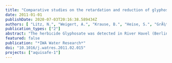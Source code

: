 ```yaml
---
title: "Comparative studies on the retardation and reduction of glyphosate during subsurface passage"
date: 2011-01-01
publishDate: 2020-07-03T20:16:38.589434Z
authors: [ "Litz, N.", "Weigert, A.", "Krause, B.", "Heise, S.", "GrÃ¼tzmacher, G." ]
publication_types: ["2"]
abstract: "The herbicide Glyphosate was detected in River Havel (Berlin, Germany) in concentrations between 0.1 and 2 µg/L (single maximum outlier: 5 µg/L). As the river indirectly acts as drinking water source for the city's 3.4 Mio inhabitants potential risks for drinking water production needed to be assessed. For this reason laboratory (sorption and degradation studies) and technical scale investigations (bank filtration and slow sand filter experiments) were carried out. Batch adsorption experiments with Glyphosate yielded a low KF of 1.89 (1/n = 0.48) for concentrations between 0.1 and 100 mg/L. Degradation experiments at 8 °C with oxygen limitation resulted in a decrease of Glyphosate concentrations in the liquid phase probably due to slow adsorption (half life: 30 days).During technical scale slow sand filter (SSF) experiments Glyphosate attenuation was 70-80% for constant inlet concentrations of 0.7, 3.5 and 11.6 µg/L, respectively. Relevant retardation of Glyphosate breakthrough was observed despite the low adsorption potential of the sandy filter substrate and the relatively high flow velocity. The VisualCXTFit model was applied with data from typical Berlin bank filtration sites to extrapolate the results to a realistic field setting and yielded sufficient attenuation within a few days of travel time. Experiments on an SSF planted with Phragmites australis and an unplanted SSF with mainly vertical flow conditions to which Glyphosate was continuously dosed showed that in the planted SSF Glyphosate retardation exceeds 54% compared to 14% retardation in the unplanted SSF. The results show that saturated subsurface passage has the potential to efficiently attenuate glyphosate, favorably with aerobic conditions, long travel times and the presence of planted riparian boundary buffer strips."
featured: false
publication: "*IWA Water Research*"
doi: "10.1016/j.watres.2011.02.015"
projects: ["aquisafe-1"]
---
```


